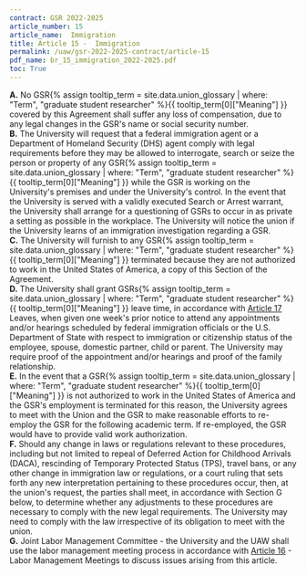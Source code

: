 ```yaml
---
contract: GSR 2022-2025
article_number: 15
article_name:  Immigration
title: Article 15 -  Immigration
permalink: /uaw/gsr-2022-2025-contract/article-15
pdf_name: br_15_immigration_2022-2025.pdf
toc: True
---
```



<div class="lvl1"><b>A.</b> No <span class="tooltip">GSR<span class="tooltip-text">{% assign tooltip_term = site.data.union_glossary | where: "Term", "graduate student researcher" %}{{ tooltip_term[0]["Meaning"] }}</span></span> covered by this Agreement shall suffer any loss of compensation, due to any legal changes in the GSR's name or social security number.</div>
<div class="lvl1"><b>B.</b> The University will request that a federal immigration agent or a Department of Homeland Security (DHS) agent comply with legal requirements before they may be allowed to interrogate, search or seize the person or property of any <span class="tooltip">GSR<span class="tooltip-text">{% assign tooltip_term = site.data.union_glossary | where: "Term", "graduate student researcher" %}{{ tooltip_term[0]["Meaning"] }}</span></span> while the GSR is working on the University's premises and under the University's control. In the event that the University is served with a validly executed Search or Arrest warrant, the University shall arrange for a questioning of GSRs to occur in as private a setting as possible in the workplace. The University will notice the union if the University learns of an immigration investigation regarding a GSR.</div>
<div class="lvl1"><b>C.</b> The University will furnish to any <span class="tooltip">GSR<span class="tooltip-text">{% assign tooltip_term = site.data.union_glossary | where: "Term", "graduate student researcher" %}{{ tooltip_term[0]["Meaning"] }}</span></span> terminated because they are not authorized to work in the United States of America, a copy of this Section of the Agreement.</div>
<div class="lvl1"><b>D.</b> The University shall grant <span class="tooltip">GSRs<span class="tooltip-text">{% assign tooltip_term = site.data.union_glossary | where: "Term", "graduate student researcher" %}{{ tooltip_term[0]["Meaning"] }}</span></span> leave time, in accordance with <a href="/uaw/gsr-2022-2025-contract/article-17">Article 17</a> Leaves, when given one week's prior notice to attend any appointments and/or hearings scheduled by federal immigration officials or the U.S. Department of State with respect to immigration or citizenship status of the employee, spouse, domestic partner, child or parent. The University may require proof of the appointment and/or hearings and proof of the family relationship.</div>
<div class="lvl1"><b>E.</b> In the event that a <span class="tooltip">GSR<span class="tooltip-text">{% assign tooltip_term = site.data.union_glossary | where: "Term", "graduate student researcher" %}{{ tooltip_term[0]["Meaning"] }}</span></span> is not authorized to work in the United States of America and the GSR's employment is terminated for this reason, the University agrees to meet with the Union and the GSR to make reasonable efforts to re-employ the GSR for the following academic term. If re-employed, the GSR would have to provide valid work authorization.</div>
<div class="lvl1"><b>F.</b> Should any change in laws or regulations relevant to these procedures, including but not limited to repeal of Deferred Action for Childhood Arrivals (DACA), rescinding of Temporary Protected Status (TPS), travel bans, or any other change in immigration law or regulations, or a court ruling that sets forth any new interpretation pertaining to these procedures occur, then, at the union's request, the parties shall meet, in accordance with Section G below, to determine whether any adjustments to these procedures are necessary to comply with the new legal requirements. The University may need to comply with the law irrespective of its obligation to meet with the union.</div>
<div class="lvl1"><b>G.</b> Joint Labor Management Committee - the University and the UAW shall use the labor management meeting process in accordance with <a href="/uaw/gsr-2022-2025-contract/article-16">Article 16</a> - Labor Management Meetings to discuss issues arising from this article.</div>

